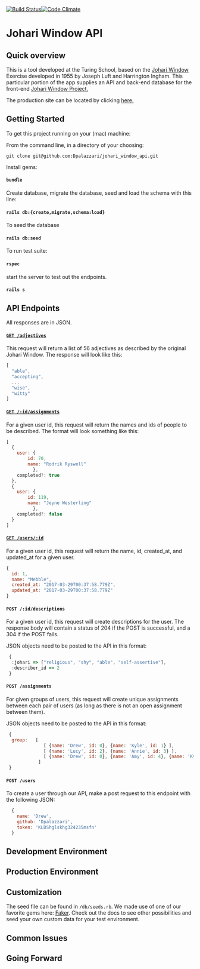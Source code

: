 [![Build Status](https://travis-ci.org/Dpalazzari/johari_window_api.svg?branch=master)](https://travis-ci.org/Dpalazzari/johari_window_api)[![Code Climate](https://codeclimate.com/github/Dpalazzari/johari_window_api/badges/gpa.svg)](https://codeclimate.com/github/Dpalazzari/johari_window_api)

# Johari Window API

## Quick overview
This is a tool developed at the Turing School, based on the [Johari Window](https://en.wikipedia.org/wiki/Johari_window) Exercise developed in 1955 by Joseph Luft and Harrington Ingham. This particular portion of the app supplies an API and back-end database for the front-end [Johari Window Project.](https://github.com/lucyconklin/johari-window)

The production site can be located by clicking [here.](https://johariwindowapi.herokuapp.com/)

## Getting Started

To get this project running on your (mac) machine:

From the command line, in a directory of your choosing:

```
git clone git@github.com:Dpalazzari/johari_window_api.git
```

Install gems:

#### `bundle`

Create database, migrate the database, seed and load the schema with this line:

#### `rails db:{create,migrate,schema:load}`

To seed the database

#### `rails db:seed`

To run test suite:

#### `rspec`

start the server to test out the endpoints.

#### `rails s`

## API Endpoints
All responses are in JSON.

#### [`GET /adjectives`](http://johariwindowapi.herokuapp.com/api/v1/adjectives)
This request will return a list of 56 adjectives as described by the original Johari Window. The response will look like this:
```javascript
[
  "able",
  "accepting",
  ...
  "wise",
  "witty"
]
```
#### [`GET /:id/assignments`](http://johariwindowapi.herokuapp.com/api/v1/users/1/assignments)
For a given user id, this request will return the names and ids of people to be described. The format will look something like this:
```javascript
[
  {
    user: {
        id: 70,
        name: "Rodrik Ryswell"
          },
    completed?: true
  },
  {
    user: {
        id: 119,
        name: "Jeyne Westerling"
          },
    completed?: false
  }
]
```

#### [`GET /users/:id`](http://johariwindowapi.herokuapp.com/api/v1/users/1)
For a given user id, this request will return the name, id, created_at, and updated_at for a given user. 

```javascript
{
  id: 1,
  name: "Mebble",
  created_at: "2017-03-29T00:37:58.779Z",
  updated_at: "2017-03-29T00:37:58.779Z"
}
```

#### `POST /:id/descriptions`
For a given user id, this request will create descriptions for the user. The response body will contain a status of 204 if the POST is successful, and a 304 if the POST fails.

JSON objects need to be posted to the API in this format:

```javascript
 { 
  :johari => ["religious", "shy", "able", "self-assertive"], 
  :describer_id => 2
 }
```

#### `POST /assignments`
For given groups of users, this request will create unique assignments between each pair of users (as long as there is not an open assignment between them).

JSON objects need to be posted to the API in this format:

```javascript
 { 
  group:   [
              [ {name: 'Drew', id: 0}, {name: 'Kyle', id: 1} ],
              [ {name: 'Lucy', id: 2}, {name: 'Annie', id: 3} ],
              [ {name: 'Drew', id: 0}, {name: 'Amy', id: 4}, {name: 'Kyle', id: 1} ]
            ] 
 }
```

#### `POST /users`

To create a user through our API, make a post request to this endpoint with the following JSON:

```javascript
  { 
    name: 'Drew', 
    github: 'Dpalazzari', 
    token: 'KLDShglskhg324235msfn'
  }
```

## Development Environment

## Production Environment

## Customization
The seed file can be found in `/db/seeds.rb`. We made use of one of our favorite gems here: [Faker](https://github.com/stympy/faker). Check out the docs to see other possibilities and seed your own custom data for your test environment.

## Common Issues

## Going Forward
